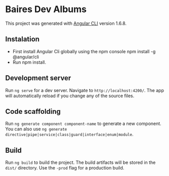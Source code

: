 # Baires Dev Albums

This project was generated with [Angular CLI](https://github.com/angular/angular-cli) version 1.6.8.

## Instalation

- First install Angular Cli globally using the npm console npm install -g @angular/cli
- Run npm install.

## Development server

Run `ng serve` for a dev server. Navigate to `http://localhost:4200/`. The app will automatically reload if you change any of the source files.

## Code scaffolding

Run `ng generate component component-name` to generate a new component. You can also use `ng generate directive|pipe|service|class|guard|interface|enum|module`.

## Build

Run `ng build` to build the project. The build artifacts will be stored in the `dist/` directory. Use the `-prod` flag for a production build.
